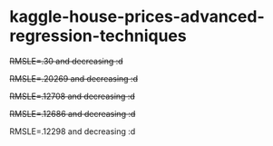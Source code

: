 # kaggle-house-prices-advanced-regression-techniques

~~RMSLE=.30 and decreasing :d~~

~~RMSLE=.20269 and decreasing :d~~

~~RMSLE=.12708 and decreasing :d~~

~~RMSLE=.12686 and decreasing :d~~

RMSLE=.12298 and decreasing :d

